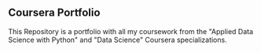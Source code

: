 ## Coursera Portfolio
This Repository is a portfolio with all my coursework from the "Applied Data Science with Python" and "Data Science" Coursera specializations.
